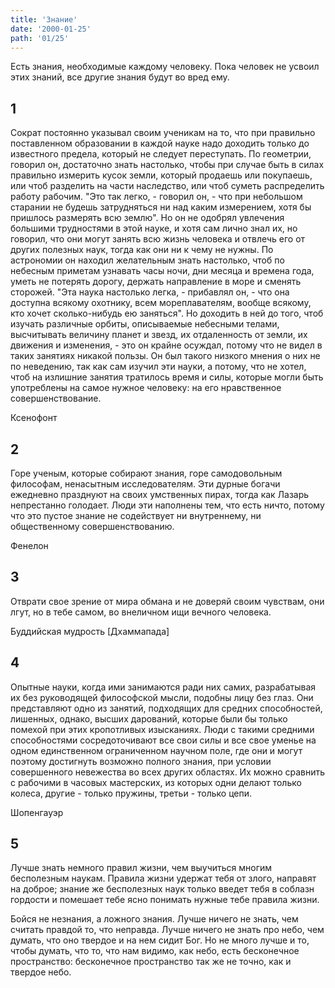 ```yaml
---
title: 'Знание'
date: '2000-01-25'
path: '01/25'
---
```


Есть знания, необходимые каждому человеку. Пока человек не усвоил этих знаний, все другие знания будут во вред ему.
<!-- {.intro} -->

## 1

Сократ постоянно указывал своим ученикам на то, что при правильно поставленном образовании в каждой науке надо доходить только до известного предела, который не следует переступать. По геометрии, говорил он, достаточно знать настолько, чтобы при случае быть в силах правильно измерить кусок земли, который продаешь или покупаешь, или чтоб разделить на части наследство, или чтоб суметь распределить работу рабочим. "Это так легко, - говорил он, - что при небольшом старании не будешь затрудняться ни над каким измерением, хотя бы пришлось размерять всю землю". Но он не одобрял увлечения большими трудностями в этой науке, и хотя сам лично знал их, но говорил, что они могут занять всю жизнь человека и отвлечь его от других полезных наук, тогда как они ни к чему не нужны. По астрономии он находил желательным знать настолько, чтоб по небесным приметам узнавать часы ночи, дни месяца и времена года, уметь не потерять дорогу, держать направление в море и сменять сторожей. "Эта наука настолько легка, - прибавлял он, - что она доступна всякому охотнику, всем мореплавателям, вообще всякому, кто хочет сколько-нибудь ею заняться". Но доходить в ней до того, чтоб изучать различные орбиты, описываемые небесными телами, высчитывать величину планет и звезд, их отдаленность от земли, их движения и изменения, - это он крайне осуждал, потому что не видел в таких занятиях никакой пользы. Он был такого низкого мнения о них не по неведению, так как сам изучил эти науки, а потому, что не хотел, чтоб на излишние занятия тратилось время и силы, которые могли быть употреблены на самое нужное человеку: на его нравственное совершенствование.

Ксенофонт
<!-- {.source} -->

## 2

Горе ученым, которые собирают знания, горе самодовольным философам, ненасытным исследователям. Эти дурные богачи ежедневно празднуют на своих умственных пирах, тогда как Лазарь непрестанно голодает. Люди эти наполнены тем, что есть ничто, потому что это пустое знание не содействует ни внутреннему, ни общественному совершенствованию.

Фенелон
<!-- {.source} -->

## 3

Отврати свое зрение от мира обмана и не доверяй своим чувствам, они лгут, но в тебе самом, во внеличном ищи вечного человека.

Буддийская мудрость [Дхаммапада]
<!-- {.source} -->

## 4

Опытные науки, когда ими занимаются ради них самих, разрабатывая их без руководящей философской мысли, подобны лицу без глаз. Они представляют одно из занятий, подходящих для средних способностей, лишенных, однако, высших дарований, которые были бы только помехой при этих кропотливых изысканиях. Люди с такими средними способностями сосредоточивают все свои силы и все свое уменье на одном единственном ограниченном научном поле, где они и могут поэтому достигнуть возможно полного знания, при условии совершенного невежества во всех других областях. Их можно сравнить с рабочими в часовых мастерских, из которых одни делают только колеса, другие - только пружины, третьи - только цепи.

Шопенгауэр
<!-- {.source} -->

## 5

Лучше знать немного правил жизни, чем выучиться многим бесполезным наукам. Правила жизни удержат тебя от злого, направят на доброе; знание же бесполезных наук только введет тебя в соблазн гордости и помешает тебе ясно понимать нужные тебе правила жизни.


Бойся не незнания, а ложного знания. Лучше ничего не знать, чем считать правдой то, что неправда. Лучше ничего не знать про небо, чем думать, что оно твердое и на нем сидит Бог. Но не много лучше и то, чтобы думать, что то, что нам видимо, как небо, есть бесконечное пространство: бесконечное пространство так же не точно, как и твердое небо.
<!-- {.conclusion} -->
